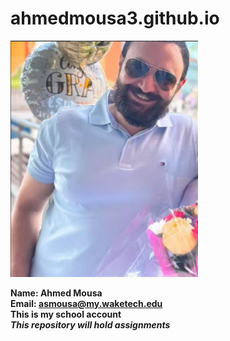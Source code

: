 # ahmedmousa3.github.io  
  
  
  <img src="me.jpg" alt="app" width="300">
  
**Name: Ahmed Mousa**  
**Email: asmousa@my.waketech.edu**  
**This is my school account**  
**_This repository will hold assignments_**
